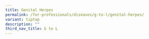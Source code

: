 ```yaml
---
title: Genital Herpes
permalink: /for-professionals/diseases/g-to-l/genital-herpes/
variant: tiptap
description: ""
third_nav_title: G to L
---
```

<p></p>
